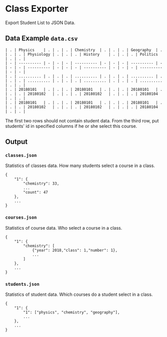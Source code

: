 # Class Exporter
Export Student List to JSON Data.

## Data Example `data.csv`

```
| . | Physics    | . | . | . | Chemistry  | . | . | . | Geography  | . | . | . | Physiology | . | . | . | History    | . | . | . | Politics   | . | . |
| - | ---------- | - | - | - | ---------- | - | - | - | ---------- | - | - | - | ---------- | - | - | - | ---------- | - | - | - | ---------- | - | - |
| . | .......... | . | . | . | .......... | . | . | . | .......... | . | . | . | .......... | . | . | . | .......... | . | . | . | .......... | . | . |
| . | 20180101   | . | . | . | 20180101   | . | . | . | 20180101   | . | . | . | 20180102   | . | . | . | 20180102   | . | . | . | 20180104   | . | . |
| . | 20180101   | . | . | . | 20180101   | . | . | . | 20180101   | . | . | . | 20180102   | . | . | . | 20180102   | . | . | . | 20180104   | . | . |
```

The first two rows should not contain student data. From the third row, put students' id in specified columns if he or she select this course.

## Output
### `classes.json`
Statistics of classes data. How many students select a course in a class.

```
{
    "1": {
        "chemistry": 33,
        ...
        "count": 47
    },
    ...
}
```

### `courses.json`
Statistics of course data. Who select a course in a class.

```
{
    "1": {
        "chemistry": [
            {"year": 2018,"class": 1,"number": 1},
            ...
        ]
    },
    ...
}
```

### `students.json`
Statistics of student data. Which courses do a student select in a class.

```
{
    "1": {
        "1": ["physics", "chemistry", "geography"],
        ...
    },
    ...
}
```
